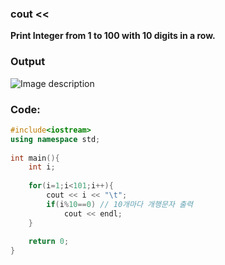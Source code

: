 ### **cout <<**

**Print Integer from 1 to 100 with 10 digits in a row.**


### **Output**
![Image description](https://img1.daumcdn.net/thumb/R1280x0/?scode=mtistory2&fname=https%3A%2F%2Fk.kakaocdn.net%2Fdn%2Fm4m36%2FbtqCgRgo2Zs%2FAboIdbtEwGKHPIvJSR36vK%2Fimg.png)

### **Code:**

```cpp
#include<iostream>
using namespace std;
 
int main(){
    int i;
    
    for(i=1;i<101;i++){
        cout << i << "\t";
        if(i%10==0) // 10개마다 개행문자 출력
            cout << endl; 
    }
    
    return 0;
}
```
